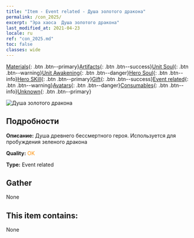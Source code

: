 ```yaml
---
title: "Item - Event related - Душа золотого дракона"
permalink: /con_2025/
excerpt: "Эра хаоса  Душа золотого дракона"
last_modified_at: 2021-04-23
locale: ru
ref: "con_2025.md"
toc: false
classes: wide
---
```

 [Materials](/ItemsRU/){: .btn .btn--primary}[Artifacts](/ItemsRU/Artifacts/){: .btn .btn--success}[Unit Soul](/ItemsRU/UnitSoul/){: .btn .btn--warning}[Unit Awakening](/ItemsRU/UnitAwakening/){: .btn .btn--danger}[Hero Soul](/ItemsRU/HeroSoul/){: .btn .btn--info}[Hero SKill](/ItemsRU/HeroSkill/){: .btn .btn--primary}[Gift](/ItemsRU/Gift/){: .btn .btn--success}[Event related](/ItemsRU/Events/){: .btn .btn--warning}[Avatars](/ItemsRU/Avatars/){: .btn .btn--danger}[Consumables](/ItemsRU/Consumables/){: .btn .btn--info}[Unknown](/ItemsRU/Unknown/){: .btn .btn--primary}

 ![Душа золотого дракона](/images/t/juexing_207.png)

## Подробности
 **Описание:** Душа древнего бессмертного героя. Используется для пробуждения зеленого дракона

 **Quality:** <span style="color: #FF8C00">OK</span>

 **Type:** Event related

## Gather

  None

## This item contains:

  None


